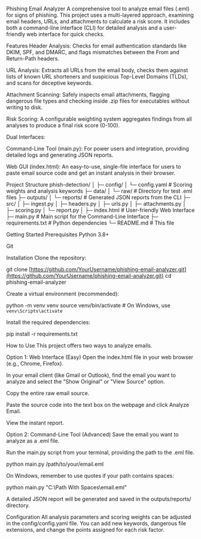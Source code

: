 Phishing Email Analyzer
A comprehensive tool to analyze email files (.eml) for signs of phishing. This project uses a multi-layered approach, examining email headers, URLs, and attachments to calculate a risk score. It includes both a command-line interface (CLI) for detailed analysis and a user-friendly web interface for quick checks.

<!-- You can replace this with a screenshot of your GUI -->

Features
Header Analysis: Checks for email authentication standards like DKIM, SPF, and DMARC, and flags mismatches between the From and Return-Path headers.

URL Analysis: Extracts all URLs from the email body, checks them against lists of known URL shorteners and suspicious Top-Level Domains (TLDs), and scans for deceptive keywords.

Attachment Scanning: Safely inspects email attachments, flagging dangerous file types and checking inside .zip files for executables without writing to disk.

Risk Scoring: A configurable weighting system aggregates findings from all analyses to produce a final risk score (0-100).

Dual Interfaces:

Command-Line Tool (main.py): For power users and integration, providing detailed logs and generating JSON reports.

Web GUI (index.html): An easy-to-use, single-file interface for users to paste email source code and get an instant analysis in their browser.

Project Structure
phish-detection/
│
├─ config/
│  └─ config.yaml        # Scoring weights and analysis keywords
├─ data/
│  └─ raw/               # Directory for test .eml files
├─ outputs/
│  └─ reports/           # Generated JSON reports from the CLI
├─ src/
│  ├─ ingest.py
│  ├─ headers.py
│  ├─ urls.py
│  ├─ attachments.py
│  ├─ scoring.py
│  └─ report.py
│
├─ index.html            # User-friendly Web Interface
├─ main.py               # Main script for the Command-Line Interface
├─ requirements.txt      # Python dependencies
└─ README.md             # This file

Getting Started
Prerequisites
Python 3.8+

Git

Installation
Clone the repository:

git clone [https://github.com/YourUsername/phishing-email-analyzer.git](https://github.com/YourUsername/phishing-email-analyzer.git)
cd phishing-email-analyzer

Create a virtual environment (recommended):

python -m venv venv
source venv/bin/activate  # On Windows, use `venv\Scripts\activate`

Install the required dependencies:

pip install -r requirements.txt

How to Use
This project offers two ways to analyze emails.

Option 1: Web Interface (Easy)
Open the index.html file in your web browser (e.g., Chrome, Firefox).

In your email client (like Gmail or Outlook), find the email you want to analyze and select the "Show Original" or "View Source" option.

Copy the entire raw email source.

Paste the source code into the text box on the webpage and click Analyze Email.

View the instant report.

Option 2: Command-Line Tool (Advanced)
Save the email you want to analyze as a .eml file.

Run the main.py script from your terminal, providing the path to the .eml file.

python main.py /path/to/your/email.eml

On Windows, remember to use quotes if your path contains spaces:

python main.py "C:\Path With Spaces\email.eml"

A detailed JSON report will be generated and saved in the outputs/reports/ directory.

Configuration
All analysis parameters and scoring weights can be adjusted in the config/config.yaml file. You can add new keywords, dangerous file extensions, and change the points assigned for each risk factor.